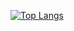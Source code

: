 [![Top Langs](https://github-readme-stats.vercel.app/api/top-langs/?username=OkeLDF&layout=donut-vertical)](https://github.com/anuraghazra/github-readme-stats)
